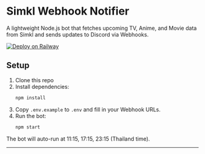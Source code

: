 # Simkl Webhook Notifier

A lightweight Node.js bot that fetches upcoming TV, Anime, and Movie data from Simkl and sends updates to Discord via Webhooks.

[![Deploy on Railway](https://railway.app/button.svg)](https://railway.app/new/template/5tSPVs?referralCode=7W7kR5)

## Setup

1. Clone this repo
2. Install dependencies:
   ```bash
   npm install
   ```
3. Copy `.env.example` to `.env` and fill in your Webhook URLs.
4. Run the bot:
   ```bash
   npm start
   ```

The bot will auto-run at 11:15, 17:15, 23:15 (Thailand time).

---
